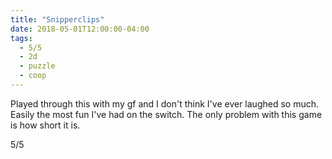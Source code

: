 ```yaml
---
title: "Snipperclips"
date: 2018-05-01T12:00:00-04:00
tags:
  - 5/5
  - 2d
  - puzzle
  - coop
---
```


Played through this with my gf and I don't think I've ever laughed so much. Easily the most fun I've had on the switch. The only problem with this game is how short it is.

5/5
